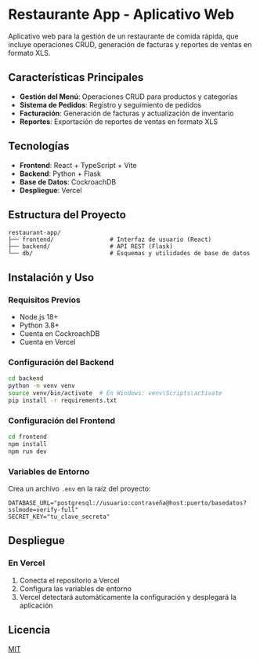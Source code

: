 # Restaurante App - Aplicativo Web

Aplicativo web para la gestión de un restaurante de comida rápida, que incluye operaciones CRUD, generación de facturas y reportes de ventas en formato XLS.

## Características Principales

- **Gestión del Menú**: Operaciones CRUD para productos y categorías
- **Sistema de Pedidos**: Registro y seguimiento de pedidos
- **Facturación**: Generación de facturas y actualización de inventario
- **Reportes**: Exportación de reportes de ventas en formato XLS

## Tecnologías

- **Frontend**: React + TypeScript + Vite
- **Backend**: Python + Flask
- **Base de Datos**: CockroachDB
- **Despliegue**: Vercel

## Estructura del Proyecto

```
restaurant-app/
├── frontend/                # Interfaz de usuario (React)
├── backend/                 # API REST (Flask)
└── db/                      # Esquemas y utilidades de base de datos
```

## Instalación y Uso

### Requisitos Previos
- Node.js 18+
- Python 3.8+
- Cuenta en CockroachDB
- Cuenta en Vercel

### Configuración del Backend
```bash
cd backend
python -m venv venv
source venv/bin/activate  # En Windows: venv\Scripts\activate
pip install -r requirements.txt
```

### Configuración del Frontend
```bash
cd frontend
npm install
npm run dev
```

### Variables de Entorno
Crea un archivo `.env` en la raíz del proyecto:
```
DATABASE_URL="postgresql://usuario:contraseña@host:puerto/basedatos?sslmode=verify-full"
SECRET_KEY="tu_clave_secreta"
```

## Despliegue

### En Vercel
1. Conecta el repositorio a Vercel
2. Configura las variables de entorno
3. Vercel detectará automáticamente la configuración y desplegará la aplicación

## Licencia
[MIT](LICENSE)